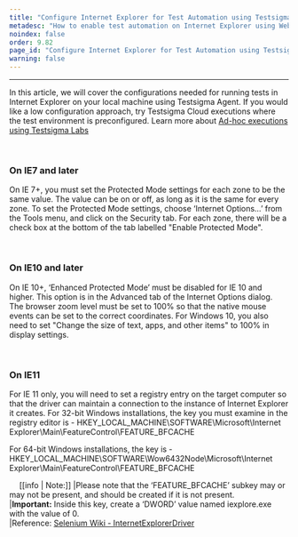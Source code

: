 ```yaml
---
title: "Configure Internet Explorer for Test Automation using Testsigma"
metadesc: "How to enable test automation on Internet Explorer using WebDriver API"
noindex: false
order: 9.82
page_id: "Configure Internet Explorer for Test Automation using Testsigma"
warning: false
---
```


---
In this article, we will cover the configurations needed for running tests in Internet Explorer on your  local machine using Testsigma Agent. If you would like a low configuration approach, try Testsigma Cloud executions where the test environment is preconfigured.
Learn more about [Ad-hoc executions using Testsigma Labs](https://testsigma.com/docs/runs/adhoc-runs/)

&emsp;

### On IE7 and later
On IE 7+, you must set the Protected Mode settings for each zone to be the same value. The value can be on or off, as long as it is the same for every zone. To set the Protected Mode settings, choose ‘Internet Options…’ from the Tools menu, and click on the Security tab. For each zone, there will be a check box at the bottom of the tab labelled "Enable Protected Mode".

&emsp;

### On IE10 and later
On IE 10+, ‘Enhanced Protected Mode’ must be disabled for IE 10 and higher. This option is in the Advanced tab of the Internet Options dialog.
The browser zoom level must be set to 100% so that the native mouse events can be set to the correct coordinates.
For Windows 10, you also need to set "Change the size of text, apps, and other items" to 100% in display settings.

&emsp;

### On IE11
For IE 11 only, you will need to set a registry entry on the target computer so that the driver can maintain a connection to the instance of Internet Explorer it creates.
For 32-bit Windows installations, the key you must examine in the registry editor is - HKEY_LOCAL_MACHINE\SOFTWARE\Microsoft\Internet Explorer\Main\FeatureControl\FEATURE_BFCACHE

For 64-bit Windows installations, the key is -  HKEY_LOCAL_MACHINE\SOFTWARE\Wow6432Node\Microsoft\Internet Explorer\Main\FeatureControl\FEATURE_BFCACHE

&emsp;
[[info | Note:]]
|Please note that the ‘FEATURE_BFCACHE’ subkey may or may not be present, and should be created if it is not present.<br>
|**Important:** Inside this key, create a ‘DWORD’ value named iexplore.exe with the value of 0.<br>
|Reference: [Selenium Wiki - InternetExplorerDriver](https://github.com/SeleniumHQ/selenium/wiki/InternetExplorerDriver#required-configuration)